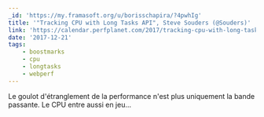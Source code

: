 ```yaml
---
_id: 'https://my.framasoft.org/u/borisschapira/?4pwhIg'
title: '"Tracking CPU with Long Tasks API", Steve Souders (@Souders)'
link: 'https://calendar.perfplanet.com/2017/tracking-cpu-with-long-tasks-api/'
date: '2017-12-21'
tags:
    - boostmarks
    - cpu
    - longtasks
    - webperf
---
```


<div class="markdown"><p>Le goulot d'étranglement de la performance n'est plus uniquement la bande passante. Le CPU entre aussi en jeu…
</p></div>

